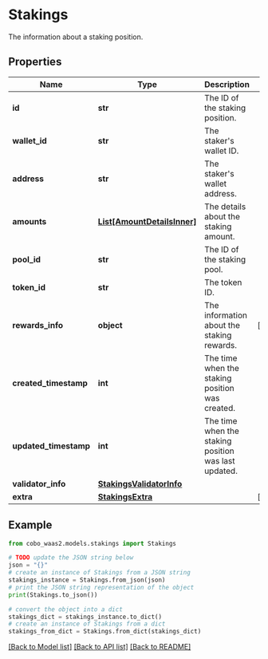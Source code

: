 # Stakings

The information about a staking position.

## Properties

Name | Type | Description | Notes
------------ | ------------- | ------------- | -------------
**id** | **str** | The ID of the staking position. | 
**wallet_id** | **str** | The staker&#39;s wallet ID. | 
**address** | **str** | The staker&#39;s wallet address. | 
**amounts** | [**List[AmountDetailsInner]**](AmountDetailsInner.md) | The details about the staking amount. | 
**pool_id** | **str** | The ID of the staking pool. | 
**token_id** | **str** | The token ID. | 
**rewards_info** | **object** | The information about the staking rewards. | [optional] 
**created_timestamp** | **int** | The time when the staking position was created. | 
**updated_timestamp** | **int** | The time when the staking position was last updated. | 
**validator_info** | [**StakingsValidatorInfo**](StakingsValidatorInfo.md) |  | 
**extra** | [**StakingsExtra**](StakingsExtra.md) |  | [optional] 

## Example

```python
from cobo_waas2.models.stakings import Stakings

# TODO update the JSON string below
json = "{}"
# create an instance of Stakings from a JSON string
stakings_instance = Stakings.from_json(json)
# print the JSON string representation of the object
print(Stakings.to_json())

# convert the object into a dict
stakings_dict = stakings_instance.to_dict()
# create an instance of Stakings from a dict
stakings_from_dict = Stakings.from_dict(stakings_dict)
```
[[Back to Model list]](../README.md#documentation-for-models) [[Back to API list]](../README.md#documentation-for-api-endpoints) [[Back to README]](../README.md)


